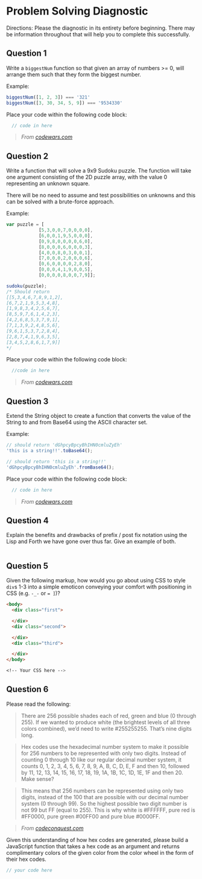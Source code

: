 # Problem Solving Diagnostic

Directions: Please the diagnostic in its entirety before beginning. There may be information throughout that will help you to complete this successfully.

## Question 1

Write a `biggestNum` function so that given an array of numbers >= 0, will
arrange them such that they form the biggest number.

Example:

```javascript
biggestNum([1, 2, 3]) === '321'
biggestNum([3, 30, 34, 5, 9]) === '9534330'
```

Place your code within the following code block:

```javascript
  // code in here
```

> _From [codewars.com](http://www.codewars.com/)_

## Question 2

Write a function that will solve a 9x9 Sudoku puzzle. The function will take
one argument consisting of the 2D puzzle array, with the value 0 representing
an unknown square.

There will be no need to assume and test possibilities on unknowns and this can
be solved with a brute-force approach.

Example:

```javascript
var puzzle = [
            [5,3,0,0,7,0,0,0,0],
            [6,0,0,1,9,5,0,0,0],
            [0,9,8,0,0,0,0,6,0],
            [8,0,0,0,6,0,0,0,3],
            [4,0,0,8,0,3,0,0,1],
            [7,0,0,0,2,0,0,0,6],
            [0,6,0,0,0,0,2,8,0],
            [0,0,0,4,1,9,0,0,5],
            [0,0,0,0,8,0,0,7,9]];

sudoku(puzzle);
/* Should return
[[5,3,4,6,7,8,9,1,2],
[6,7,2,1,9,5,3,4,8],
[1,9,8,3,4,2,5,6,7],
[8,5,9,7,6,1,4,2,3],
[4,2,6,8,5,3,7,9,1],
[7,1,3,9,2,4,8,5,6],
[9,6,1,5,3,7,2,8,4],
[2,8,7,4,1,9,6,3,5],
[3,4,5,2,8,6,1,7,9]]
*/
```

Place your code within the following code block:

```javascript
  //code in here
```

> _From [codewars.com](http://www.codewars.com/)_

## Question 3

Extend the String object to create a function that converts the value of the
String to and from Base64 using the ASCII character set.

Example:

```javascript
// should return 'dGhpcyBpcyBhIHN0cmluZyEh'
'this is a string!!'.toBase64();

// should return 'this is a string!!'
'dGhpcyBpcyBhIHN0cmluZyEh'.fromBase64();
```

Place your code within the following code block:

```javascript
  // code in here
```

> _From [codewars.com](http://www.codewars.com/)_

## Question 4

Explain the benefits and drawbacks of prefix / post fix notation using the Lisp
and Forth we have gone over thus far. Give an example of both.

```bash

```

## Question 5

Given the following markup, how would you go about using CSS to style
`div`s 1-3 into a simple emoticon conveying your comfort with positioning in CSS
(e.g. `-_-` or `= ]`)?

```html
<body>
  <div class="first">

  </div>
  <div class="second">

  </div>
  <div class="third">

  </div>
</body>
```

```CSS
<!-- Your CSS here -->
```

## Question 6

Please read the following:

> There are 256 possible shades each of red, green and blue (0 through 255). If we wanted to produce white (the brightest levels of all three colors combined), we’d need to write #255255255. That’s nine digits long.

> Hex codes use the hexadecimal number system to make it possible for 256 numbers to be represented with only two digits. Instead of counting 0 through 10 like our regular decimal number system, it counts 0, 1, 2, 3, 4, 5, 6, 7, 8, 9, A, B, C, D, E, F and then 10, followed by 11, 12, 13, 14, 15, 16, 17, 18, 19, 1A, 1B, 1C, 1D, 1E, 1F and then 20. Make sense?

> This means that 256 numbers can be represented using only two digits, instead of the 100 that are possible with our decimal number system (0 through 99). So the highest possible two digit number is not 99 but FF (equal to 255). This is why white is #FFFFFF, pure red is #FF0000, pure green #00FF00 and pure blue #0000FF.

> _From [codeconquest.com](http://www.codeconquest.com/hex-color-codes/)_

Given this understanding of how hex codes are generated, please build a JavaScript function that takes a hex code as an argument and returns complimentary colors of the given color from the color wheel in the form of their hex codes.

```javascript
// your code here
```


<!-- Thanks for reading the
diagnostic in its entirety.  If you're reading this,
happy April Fool's Day.  Delete this entire file and write a short explanation
of why it's important to read things carefully and in their entirety.

Bonus: Tell me how upset you are with me becuase you had to do this -->
